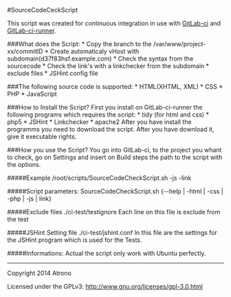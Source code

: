 #SourceCodeCeckScript

This script was created for continuous integration in use with [GitLab-ci](https://github.com/gitlabhq/gitlab-ci) and [GitLab-ci-runner](https://github.com/gitlabhq/gitlab-ci-runner).

###What does the Script:
    * Copy the branch to the /var/www/project-xx/commitID
    * Create automaticaly vHost with subdomain(d37f83hsf.example.com)
    * Check the syntax from the sourcecode
    * Check the link's with a linkchecker from the subdomain
    * exclude files
    * JSHint config file

###The following source code is supported:
    * HTML(XHTML, XML) 
    * CSS
    * PHP
    * JavaScript

###How to Install the Script?
First you install on GitLab-ci-runner the following programs which requires the script:
    * tidy (for html and css)
    * php5
    * JSHint
    * Linkchecker
    * apache2 
After you have install the programms you need to download the script. After you have download it, give it executable rights.

###How you use the Script?
You go into GitLab-ci, to the project you whant to check, go on Settings and insert on Build steps the path to the script with the options.

#####Example
    /root/scripts/SourceCodeCheckScript.sh -js -link

#####Script parameters:
    SourceCodeCheckScript.sh {--help | -html | -css | -php | -js | link}

#####Exclude files
    ./ci-test/testignore
Each line on this file is exclude from the test

#####JSHint Setting file
    ./ci-test/jshint.conf
In this file are the settings for the JSHint program which is used for the Tests.

#####Informations:
Actual the script only work with Ubuntu perfectly.

---
Copyright 2014 Atrono

Licensed under the GPLv3: http://www.gnu.org/licenses/gpl-3.0.html
